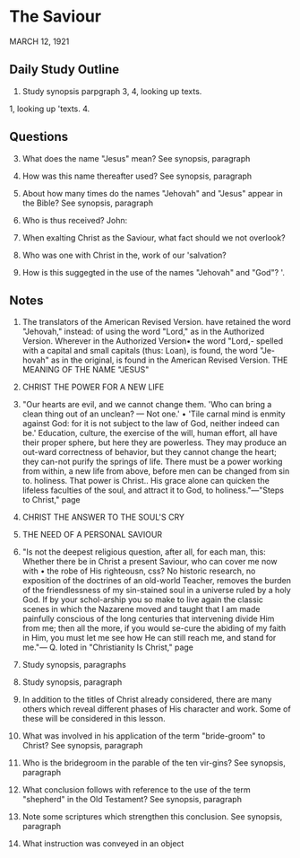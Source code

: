 # The Saviour
MARCH 12, 1921

## Daily Study Outline

1. Study synopsis parpgraph 3, 4, looking up texts.

1, looking up 'texts. 4.

## Questions

3. What does the name "Jesus" mean? See synopsis, paragraph

5. How was this name thereafter used? See synopsis, paragraph

7. About how many times do the names "Jehovah" and "Jesus" appear in the Bible? See synopsis, paragraph

12. Who is thus received? John:

20. When exalting Christ as the Saviour, what fact should we not overlook?

21. Who was one with Christ in the, work of our 'salvation?

22. How is this suggegted in the use of the names "Jehovah" and "God"? '.

## Notes

1. The translators of the American Revised Version. have retained the word "Jehovah," instead: of using the word "Lord," as in the Authorized Version. Wherever in the Authorized Version• the word "Lord,- spelled with a capital and small capitals (thus: Loan), is found, the word "Je-hovah" as in the original, is found in the American Revised Version. THE MEANING OF THE NAME "JESUS"

14. CHRIST THE POWER FOR A NEW LIFE

3. "Our hearts are evil, and we cannot change them. 'Who can bring a clean thing out of an unclean? — Not one.' • 'Tile carnal mind is enmity against God: for it is not subject to the law of God, neither indeed can be.' Education, culture, the exercise of the will, human effort, all have their proper sphere, but here they are powerless. They may produce an out-ward correctness of behavior, but they cannot change the heart; they can-not purify the springs of life. There must be a power working from within, a new life from above, before men can be changed from sin to. holiness. That power is Christ.. His grace alone can quicken the lifeless faculties of the soul, and attract it to God, to holiness."—"Steps to Christ," page

20. CHRIST THE ANSWER TO THE SOUL'S CRY

22. THE NEED OF A PERSONAL SAVIOUR

5. "Is not the deepest religious question, after all, for each man, this: Whether there be in Christ a present Saviour, who can cover me now with • the robe of His righteousn, css? No historic research, no exposition of the doctrines of an old-world Teacher, removes the burden of the friendlessness of my sin-stained soul in a universe ruled by a holy God. If by your schol-arship you so make to live again the classic scenes in which the Nazarene moved and taught that I am made painfully conscious of the long centuries that intervening divide Him from me; then all the more, if you would se-cure the abiding of my faith in Him, you must let me see how He can still reach me, and stand for me."— Q. loted in "Christianity Is Christ," page

2. Study synopsis, paragraphs

3. Study synopsis, paragraph

1. In addition to the titles of Christ already considered, there are many others which reveal different phases of His character and work. Some of these will be considered in this lesson.

2. What was involved in his application of the term "bride-groom" to Christ? See synopsis, paragraph

4. Who is the bridegroom in the parable of the ten vir-gins? See synopsis, paragraph

9. What conclusion follows with reference to the use of the term "shepherd" in the Old Testament? See synopsis, paragraph

10. Note some scriptures which strengthen this conclusion. See synopsis, paragraph

15. What instruction was conveyed in an object
